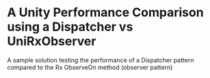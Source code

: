 # A Unity Performance Comparison using a Dispatcher vs UniRxObserver
A sample solution testing the performance of a Dispatcher pattern compared to the Rx ObserveOn method (observer pattern)
